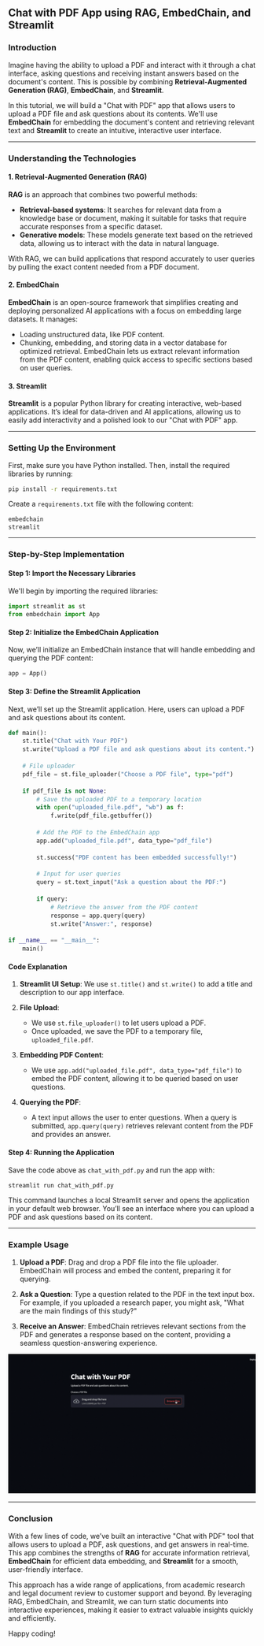 ## Chat with PDF App using RAG, EmbedChain, and Streamlit

### Introduction

Imagine having the ability to upload a PDF and interact with it through a chat interface, asking questions and receiving instant answers based on the document's content. This is possible by combining **Retrieval-Augmented Generation (RAG)**, **EmbedChain**, and **Streamlit**.

In this tutorial, we will build a "Chat with PDF" app that allows users to upload a PDF file and ask questions about its contents. We'll use **EmbedChain** for embedding the document's content and retrieving relevant text and **Streamlit** to create an intuitive, interactive user interface.

---

### Understanding the Technologies

#### 1. Retrieval-Augmented Generation (RAG)
**RAG** is an approach that combines two powerful methods:
- **Retrieval-based systems**: It searches for relevant data from a knowledge base or document, making it suitable for tasks that require accurate responses from a specific dataset.
- **Generative models**: These models generate text based on the retrieved data, allowing us to interact with the data in natural language.

With RAG, we can build applications that respond accurately to user queries by pulling the exact content needed from a PDF document.

#### 2. EmbedChain
**EmbedChain** is an open-source framework that simplifies creating and deploying personalized AI applications with a focus on embedding large datasets. It manages:
- Loading unstructured data, like PDF content.
- Chunking, embedding, and storing data in a vector database for optimized retrieval.
EmbedChain lets us extract relevant information from the PDF content, enabling quick access to specific sections based on user queries.

#### 3. Streamlit
**Streamlit** is a popular Python library for creating interactive, web-based applications. It’s ideal for data-driven and AI applications, allowing us to easily add interactivity and a polished look to our "Chat with PDF" app.

---

### Setting Up the Environment

First, make sure you have Python installed. Then, install the required libraries by running:

```bash
pip install -r requirements.txt
```

Create a `requirements.txt` file with the following content:

```
embedchain
streamlit
```

---

### Step-by-Step Implementation

#### Step 1: Import the Necessary Libraries

We'll begin by importing the required libraries:

```python
import streamlit as st
from embedchain import App
```

#### Step 2: Initialize the EmbedChain Application

Now, we’ll initialize an EmbedChain instance that will handle embedding and querying the PDF content:

```python
app = App()
```

#### Step 3: Define the Streamlit Application

Next, we’ll set up the Streamlit application. Here, users can upload a PDF and ask questions about its content.

```python
def main():
    st.title("Chat with Your PDF")
    st.write("Upload a PDF file and ask questions about its content.")

    # File uploader
    pdf_file = st.file_uploader("Choose a PDF file", type="pdf")

    if pdf_file is not None:
        # Save the uploaded PDF to a temporary location
        with open("uploaded_file.pdf", "wb") as f:
            f.write(pdf_file.getbuffer())

        # Add the PDF to the EmbedChain app
        app.add("uploaded_file.pdf", data_type="pdf_file")

        st.success("PDF content has been embedded successfully!")

        # Input for user queries
        query = st.text_input("Ask a question about the PDF:")

        if query:
            # Retrieve the answer from the PDF content
            response = app.query(query)
            st.write("Answer:", response)

if __name__ == "__main__":
    main()
```

#### Code Explanation

1. **Streamlit UI Setup**: We use `st.title()` and `st.write()` to add a title and description to our app interface.
  
2. **File Upload**:
   - We use `st.file_uploader()` to let users upload a PDF.
   - Once uploaded, we save the PDF to a temporary file, `uploaded_file.pdf`.

3. **Embedding PDF Content**:
   - We use `app.add("uploaded_file.pdf", data_type="pdf_file")` to embed the PDF content, allowing it to be queried based on user questions.
   
4. **Querying the PDF**:
   - A text input allows the user to enter questions. When a query is submitted, `app.query(query)` retrieves relevant content from the PDF and provides an answer.

#### Step 4: Running the Application

Save the code above as `chat_with_pdf.py` and run the app with:

```bash
streamlit run chat_with_pdf.py
```

This command launches a local Streamlit server and opens the application in your default web browser. You’ll see an interface where you can upload a PDF and ask questions based on its content.

---

### Example Usage

1. **Upload a PDF**: Drag and drop a PDF file into the file uploader. EmbedChain will process and embed the content, preparing it for querying.
  
2. **Ask a Question**: Type a question related to the PDF in the text input box. For example, if you uploaded a research paper, you might ask, "What are the main findings of this study?"

3. **Receive an Answer**: EmbedChain retrieves relevant sections from the PDF and generates a response based on the content, providing a seamless question-answering experience.


![Example Execution](chat-with-pdf.gif)

---

### Conclusion

With a few lines of code, we’ve built an interactive "Chat with PDF" tool that allows users to upload a PDF, ask questions, and get answers in real-time. This app combines the strengths of **RAG** for accurate information retrieval, **EmbedChain** for efficient data embedding, and **Streamlit** for a smooth, user-friendly interface.

This approach has a wide range of applications, from academic research and legal document review to customer support and beyond. By leveraging RAG, EmbedChain, and Streamlit, we can turn static documents into interactive experiences, making it easier to extract valuable insights quickly and efficiently.

Happy coding!